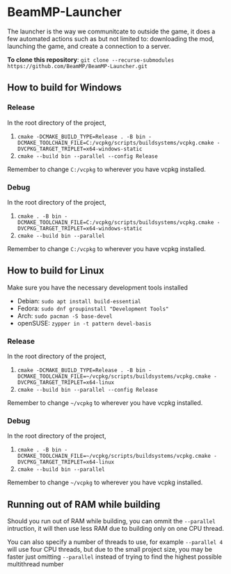 # BeamMP-Launcher

The launcher is the way we communitcate to outside the game, it does a few automated actions such as but not limited to: downloading the mod, launching the game, and create a connection to a server.

**To clone this repository**: `git clone --recurse-submodules https://github.com/BeamMP/BeamMP-Launcher.git`

## How to build for Windows

### Release

In the root directory of the project,
1. `cmake -DCMAKE_BUILD_TYPE=Release . -B bin -DCMAKE_TOOLCHAIN_FILE=C:/vcpkg/scripts/buildsystems/vcpkg.cmake -DVCPKG_TARGET_TRIPLET=x64-windows-static`
2. `cmake --build bin --parallel --config Release`

Remember to change `C:/vcpkg` to wherever you have vcpkg installed.

### Debug

In the root directory of the project,
1. `cmake . -B bin -DCMAKE_TOOLCHAIN_FILE=C:/vcpkg/scripts/buildsystems/vcpkg.cmake -DVCPKG_TARGET_TRIPLET=x64-windows-static`
2. `cmake --build bin --parallel`

Remember to change `C:/vcpkg` to wherever you have vcpkg installed.

## How to build for Linux

Make sure you have the necessary development tools installed

- Debian: `sudo apt install build-essential`
- Fedora: `sudo dnf groupinstall "Development Tools"`
- Arch: `sudo pacman -S base-devel`
- openSUSE: `zypper in -t pattern devel-basis`

### Release

In the root directory of the project,
1. `cmake -DCMAKE_BUILD_TYPE=Release . -B bin -DCMAKE_TOOLCHAIN_FILE=~/vcpkg/scripts/buildsystems/vcpkg.cmake -DVCPKG_TARGET_TRIPLET=x64-linux`
2. `cmake --build bin --parallel --config Release`

Remember to change `~/vcpkg` to wherever you have vcpkg installed.

### Debug

In the root directory of the project,
1. `cmake . -B bin -DCMAKE_TOOLCHAIN_FILE=~/vcpkg/scripts/buildsystems/vcpkg.cmake -DVCPKG_TARGET_TRIPLET=x64-linux`
2. `cmake --build bin --parallel`

Remember to change `~/vcpkg` to wherever you have vcpkg installed.

## Running out of RAM while building

Should you run out of RAM while building, you can ommit the `--parallel` intruction, it will then use less RAM due to building only on one CPU thread.

You can also specify a number of threads to use, for example `--parallel 4` will use four CPU threads, but due to the small project size, you may be faster just omitting `--parallel` instead of trying to find the highest possible multithread number
